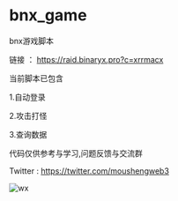 # bnx_game
bnx游戏脚本


链接 ： https://raid.binaryx.pro?c=xrrmacx

当前脚本已包含

1.自动登录

2.攻击打怪

3.查询数据

代码仅供参考与学习,问题反馈与交流群

Twitter : https://twitter.com/moushengweb3


![wx](https://user-images.githubusercontent.com/113298166/221508672-76e9a24e-c77c-4c3d-abb4-defebb6d1da0.png)
